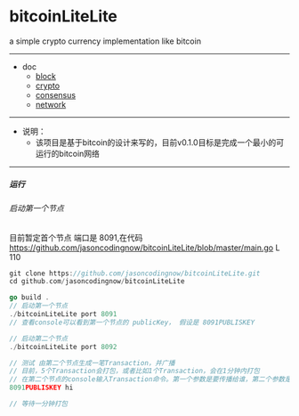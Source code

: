 # bitcoinLiteLite
a simple crypto currency implementation like bitcoin

***
* doc
  * [block](https://github.com/jasoncodingnow/bitcoinLiteLite/blob/master/block/README.md "")
  * [crypto](https://github.com/jasoncodingnow/bitcoinLiteLite/blob/master/crypto/README.md "")
  * [consensus](https://github.com/jasoncodingnow/bitcoinLiteLite/blob/master/consensus/README.md "")
  * [network](https://github.com/jasoncodingnow/bitcoinLiteLite/blob/master/network/README.md "")

***

* 说明：
  * 该项目是基于bitcoin的设计来写的，目前v0.1.0目标是完成一个最小的可运行的bitcoin网络
  
***

##### 运行

###### 启动第一个节点
目前暂定首个节点 端口是 8091,在代码 https://github.com/jasoncodingnow/bitcoinLiteLite/blob/master/main.go L 110
```GO
git clone https://github.com/jasoncodingnow/bitcoinLiteLite.git
cd github.com/jasoncodingnow/bitcoinLiteLite

go build .
// 启动第一个节点
./bitcoinLiteLite port 8091
// 查看console可以看到第一个节点的 publicKey， 假设是 8091PUBLISKEY

// 启动第二个节点
./bitcoinLiteLite port 8092

// 测试 由第二个节点生成一笔Transaction，并广播
// 目前，5个Transaction会打包，或者比如1个Transaction，会在1分钟内打包
// 在第二个节点的console输入Transaction命令。第一个参数是要传播给谁，第二个参数是消息是什么
8091PUBLISKEY hi

// 等待一分钟打包

```


